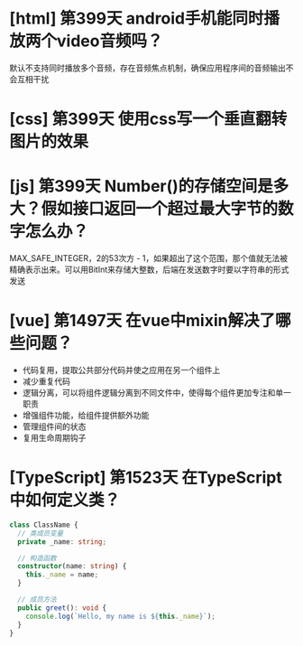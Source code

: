 # [html] 第399天 android手机能同时播放两个video音频吗？

默认不支持同时播放多个音频，存在音频焦点机制，确保应用程序间的音频输出不会互相干扰

# [css] 第399天 使用css写一个垂直翻转图片的效果


# [js] 第399天 Number()的存储空间是多大？假如接口返回一个超过最大字节的数字怎么办？

MAX_SAFE_INTEGER，2的53次方 - 1，如果超出了这个范围，那个值就无法被精确表示出来。可以用BitInt来存储大整数，后端在发送数字时要以字符串的形式发送

# [vue] 第1497天 在vue中mixin解决了哪些问题？

- 代码复用，提取公共部分代码并使之应用在另一个组件上
- 减少重复代码
- 逻辑分离，可以将组件逻辑分离到不同文件中，使得每个组件更加专注和单一职责
- 增强组件功能，给组件提供额外功能
- 管理组件间的状态
- 复用生命周期钩子

# [TypeScript] 第1523天 在TypeScript中如何定义类？

```typescript
class ClassName {
  // 类成员变量
  private _name: string;

  // 构造函数
  constructor(name: string) {
    this._name = name;
  }

  // 成员方法
  public greet(): void {
    console.log(`Hello, my name is ${this._name}`);
  }
}

```
